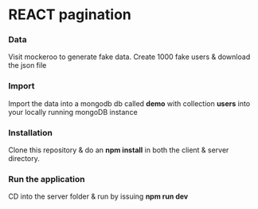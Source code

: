 # REACT pagination
### Data
Visit mockeroo to generate fake data. Create 1000 fake users & download the json file

### Import
Import the data into a mongodb db called **demo** with collection **users** into your locally running mongoDB instance

### Installation
Clone this repository & do an **npm install** in both the client & server directory.

### Run the application
CD into the server folder & run by issuing **npm run dev**


